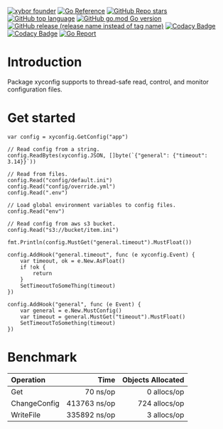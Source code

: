 [![xybor founder](https://img.shields.io/badge/xybor-huykingsofm-red)](https://github.com/huykingsofm)
[![Go Reference](https://pkg.go.dev/badge/github.com/xybor-x/xyconfig.svg)](https://pkg.go.dev/github.com/xybor-x/xyconfig)
[![GitHub Repo stars](https://img.shields.io/github/stars/xybor-x/xyconfig?color=yellow)](https://github.com/xybor-x/xyconfig)
[![GitHub top language](https://img.shields.io/github/languages/top/xybor-x/xyconfig?color=lightblue)](https://go.dev/)
[![GitHub go.mod Go version](https://img.shields.io/github/go-mod/go-version/xybor-x/xyconfig)](https://go.dev/blog/go1.18)
[![GitHub release (release name instead of tag name)](https://img.shields.io/github/v/release/xybor-x/xyconfig?include_prereleases)](https://github.com/xybor-x/xyconfig/releases/latest)
[![Codacy Badge](https://app.codacy.com/project/badge/Grade/b50c3a932d5c4b1484901234e411e4a5)](https://www.codacy.com/gh/xybor-x/xyconfig/dashboard?utm_source=github.com&utm_medium=referral&utm_content=xybor-x/xyconfig&utm_campaign=Badge_Grade)
[![Codacy Badge](https://app.codacy.com/project/badge/Coverage/b50c3a932d5c4b1484901234e411e4a5)](https://www.codacy.com/gh/xybor-x/xyconfig/dashboard?utm_source=github.com&utm_medium=referral&utm_content=xybor-x/xyconfig&utm_campaign=Badge_Grade)
[![Go Report](https://goreportcard.com/badge/github.com/xybor-x/xyconfig)](https://goreportcard.com/report/github.com/xybor-x/xyconfig)

# Introduction

Package xyconfig supports to thread-safe read, control, and monitor
configuration files.

# Get started

```golang
var config = xyconfig.GetConfig("app")

// Read config from a string.
config.ReadBytes(xyconfig.JSON, []byte(`{"general": {"timeout": 3.14}}`))

// Read from files.
config.Read("config/default.ini")
config.Read("config/override.yml")
config.Read(".env")

// Load global environment variables to config files.
config.Read("env")

// Read config from aws s3 bucket.
config.Read("s3://bucket/item.ini")

fmt.Println(config.MustGet("general.timeout").MustFloat())

config.AddHook("general.timeout", func (e xyconfig.Event) {
    var timeout, ok = e.New.AsFloat()
    if !ok {
        return
    }
    SetTimeoutToSomeThing(timeout)
})

config.AddHook("general", func (e Event) {
    var general = e.New.MustConfig()
    var timeout = general.MustGet("timeout").MustFloat()
    SetTimeoutToSomething(timeout)
})
```

# Benchmark

| Operation           |         Time | Objects Allocated |
| :------------------ | -----------: | ----------------: |
| Get                 |     70 ns/op |       0 allocs/op |
| ChangeConfig        | 413763 ns/op |     724 allocs/op |
| WriteFile           | 335892 ns/op |       3 allocs/op |
